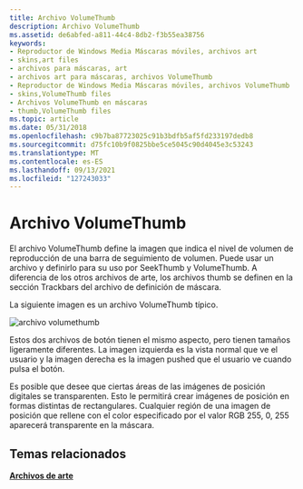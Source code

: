 ```yaml
---
title: Archivo VolumeThumb
description: Archivo VolumeThumb
ms.assetid: de6abfed-a811-44c4-8db2-f3b55ea38756
keywords:
- Reproductor de Windows Media Máscaras móviles, archivos art
- skins,art files
- archivos para máscaras, art
- archivos art para máscaras, archivos VolumeThumb
- Reproductor de Windows Media Máscaras móviles, archivos VolumeThumb
- skins,VolumeThumb files
- Archivos VolumeThumb en máscaras
- thumb,VolumeThumb files
ms.topic: article
ms.date: 05/31/2018
ms.openlocfilehash: c9b7ba87723025c91b3bdfb5af5fd233197dedb8
ms.sourcegitcommit: d75fc10b9f0825bbe5ce5045c90d4045e3c53243
ms.translationtype: MT
ms.contentlocale: es-ES
ms.lasthandoff: 09/13/2021
ms.locfileid: "127243033"
---
```

# <a name="volumethumb-file"></a>Archivo VolumeThumb

El archivo VolumeThumb define la imagen que indica el nivel de volumen de reproducción de una barra de seguimiento de volumen. Puede usar un archivo y definirlo para su uso por SeekThumb y VolumeThumb. A diferencia de los otros archivos de arte, los archivos thumb se definen en la sección Trackbars del archivo de definición de máscara.

La siguiente imagen es un archivo VolumeThumb típico.

![archivo volumethumb](images/cesdkvol.png)

Estos dos archivos de botón tienen el mismo aspecto, pero tienen tamaños ligeramente diferentes. La imagen izquierda es la vista normal que ve el usuario y la imagen derecha es la imagen pushed que el usuario ve cuando pulsa el botón.

Es posible que desee que ciertas áreas de las imágenes de posición digitales se transparenten. Esto le permitirá crear imágenes de posición en formas distintas de rectangulares. Cualquier región de una imagen de posición que rellene con el color especificado por el valor RGB 255, 0, 255 aparecerá transparente en la máscara.

## <a name="related-topics"></a>Temas relacionados

<dl> <dt>

[**Archivos de arte**](art-files-mobile.md)
</dt> </dl>

 

 




